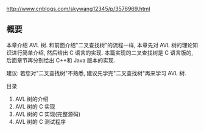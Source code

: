 http://www.cnblogs.com/skywang12345/p/3576969.html

## 概要

本章介绍 AVL 树. 和前面介绍"二叉查找树"的流程一样, 本章先对 AVL 树的理论知识进行简单介绍, 然后给出 C 语言的实现. 本篇实现的二叉查找树是 C 语言版的, 后面章节再分别给出 C++和 Java 版本的实现.

建议: 若您对"二叉查找树"不熟悉, 建议先学完"二叉查找树"再来学习 AVL 树.

目录

1. AVL 树的介绍
2. AVL 树的 C 实现
3. AVL 树的 C 实现(完整源码)
4. AVL 树的 C 测试程序